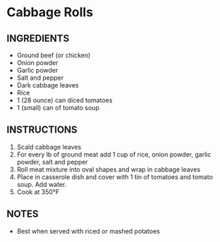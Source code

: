 # Cabbage Rolls
## INGREDIENTS
-   Ground beef (or chicken)
-   Onion powder
-   Garlic powder
-   Salt and pepper
-   Dark cabbage leaves
-   Rice
-   1 (28 ounce) can diced tomatoes
-   1 (small) can of tomato soup

## INSTRUCTIONS

1.  Scald cabbage leaves
2.  For every lb of ground meat add 1 cup of rice, onion powder, garlic powder, salt and pepper
3.  Roll meat mixture into oval shapes and wrap in cabbage leaves
4.  Place in casserole dish and cover with 1 tin of tomatoes and tomato soup. Add water.
5.  Cook at 350&deg;F

## NOTES

-  Best when served with riced or mashed potatoes